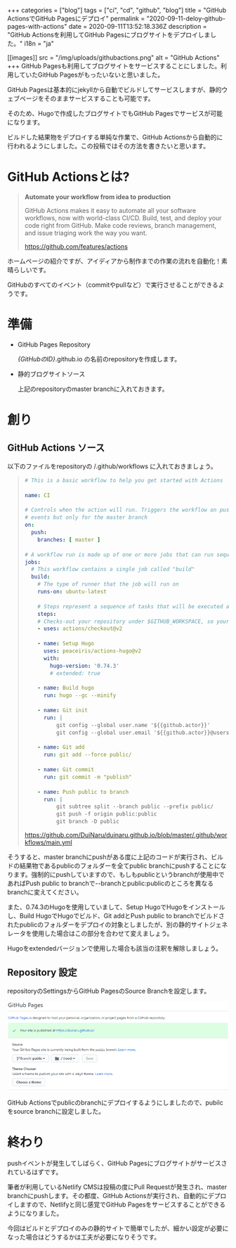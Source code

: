 +++
categories = ["blog"]
tags = ["ci", "cd", "github", "blog"]
title = "GitHub ActionsでGitHub Pagesにデプロイ"
permalink = "2020-09-11-deloy-github-pages-with-actions"
date = 2020-09-11T13:52:18.336Z
description = "GitHub Actionsを利用してGitHub Pagesにブログサイトをデプロイしました。"
i18n = "ja"

[[images]]
src = "/img/uploads/githubactions.png"
alt = "GitHub Actions"
+++
GitHub Pagesも利用してブログサイトをサービスすることにしました。利用していたGitHub Pagesがもったいないと思いました。

GitHub Pagesは基本的にjekyllから自動でビルドしてサービスしますが、静的ウェブページをそのままサービスすることも可能です。

そのため、Hugoで作成したブログサイトでもGitHub Pagesでサービスが可能になります。

ビルドした結果物をデプロイする単純な作業で、GitHub Actionsから自動的に行われるようにしました。この投稿ではその方法を書きたいと思います。

# GitHub Actionsとは?

> **Automate your workflow from idea to production**
>
> GitHub Actions makes it easy to automate all your software workflows, now with world-class CI/CD. Build, test, and deploy your code right from GitHub. Make code reviews, branch management, and issue triaging work the way you want.
>
> <https://github.com/features/actions>

ホームページの紹介ですが、アイディアから制作までの作業の流れを自動化！素晴らしいです。

GitHubのすべてのイベント（commitやpullなど）で実行させることができるようです。

# 準備

* GitHub Pages Repository

  *{GitHubのID}*.github.io の名前のrepositoryを作成します。
* 静的ブログサイトソース

  上記のrepositoryのmaster branchに入れておきます。

# 創り

## GitHub Actions ソース

以下のファイルをrepositoryの /.github/workflows に入れておきましょう。

> ```yaml
> # This is a basic workflow to help you get started with Actions
>
> name: CI
>
> # Controls when the action will run. Triggers the workflow on push or pull request
> # events but only for the master branch
> on:
>   push:
>     branches: [ master ]
>
> # A workflow run is made up of one or more jobs that can run sequentially or in parallel
> jobs:
>   # This workflow contains a single job called "build"
>   build:
>     # The type of runner that the job will run on
>     runs-on: ubuntu-latest
>
>     # Steps represent a sequence of tasks that will be executed as part of the job
>     steps:
>     # Checks-out your repository under $GITHUB_WORKSPACE, so your job can access it
>     - uses: actions/checkout@v2
>
>     - name: Setup Hugo
>       uses: peaceiris/actions-hugo@v2
>       with:
>         hugo-version: '0.74.3'
>         # extended: true
>       
>     - name: Build hugo
>       run: hugo --gc --minify
>       
>     - name: Git init
>       run: |
>           git config --global user.name '${{github.actor}}'
>           git config --global user.email '${{github.actor}}@users.noreply.github.com'
>           
>     - name: Git add
>       run: git add --force public/
>     
>     - name: Git commit
>       run: git commit -m "publish"
>
>     - name: Push public to branch
>       run: |
>           git subtree split --branch public --prefix public/
>           git push -f origin public:public
>           git branch -D public
> ```
>
> <https://github.com/DuiNaru/duinaru.github.io/blob/master/.github/workflows/main.yml>

そうすると、master branchにpushがある度に上記のコードが実行され、ビルドの結果物であるpublicのフォルダーを全てpublic branchにpushすることになります。強制的にpushしていますので、もしもpublicというbranchが使用中であればPush public to branchで--branchとpublic:publicのところを異なるbranchに変えてください。

また、0.74.3のHugoを使用していまして、Setup HugoでHugoをインストールし、Build HugoでHugoでビルド、Git addとPush public to branchでビルドされたpublicのフォルダーをデプロイの対象としましたが、別の静的サイトジェネレータを使用した場合はこの部分を合わせて変えましょう。

Hugoをextendedバージョンで使用した場合も該当の注釈を解除しましょう。

## Repository 設定

repositoryのSettingsからGitHub PagesのSource Branchを設定します。

![Source Branch](/img/uploads/githubpages_sourcebranch.png)

GitHub Actionsでpublicのbranchにデプロイするようにしましたので、pubilcをsource branchに設定しました。

# 終わり

pushイベントが発生してしばらく、GitHub Pagesにブログサイトがサービスされているはずです。

筆者が利用しているNetlify CMSは投稿の度にPull Requestが発生され、master branchにpushします。その都度、GitHub Actionsが実行され、自動的にデプロイしますので、Netlifyと同じ感覚でGitHub Pagesをサービスすることができるようになりました。

今回はビルドとデプロイのみの静的サイトで簡単でしたが、細かい設定が必要になった場合はどうするかは工夫が必要になりそうです。